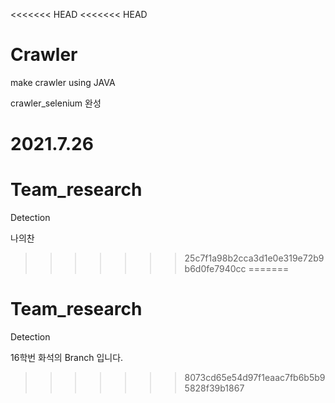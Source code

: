 <<<<<<< HEAD
<<<<<<< HEAD
# Crawler
make crawler using JAVA

crawler_selenium 완성

2021.7.26
=======
# Team_research
Detection

나의찬 
>>>>>>> 25c7f1a98b2cca3d1e0e319e72b9b6d0fe7940cc
=======
# Team_research
Detection

16학번 화석의 Branch 입니다. 
>>>>>>> 8073cd65e54d97f1eaac7fb6b5b95828f39b1867
